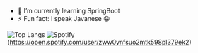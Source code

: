 

<!--
**aimanhey/aimanhey** is a ✨ _special_ ✨ repository because its `README.md` (this file) appears on your GitHub profile.

Here are some ideas to get you started:

- 🔭 I’m currently working on ...
- 🌱 I’m currently learning ...
- 👯 I’m looking to collaborate on ...
- 🤔 I’m looking for help with ...
- 💬 Ask me about ...
- 📫 How to reach me: ...
- 😄 Pronouns: ...
- ⚡ Fun fact: ...
Beginner but finding for a job 😄
![GitHub stats](https://github-readme-stats.vercel.app/api?username=aimanhey&show_icons=true)
-->


- 🌱 I’m currently learning SpringBoot
- ⚡ Fun fact: I speak Javanese 😀


![Top Langs](https://github-readme-stats.vercel.app/api/top-langs/?username=aimanhey&layout=compact)
![Spotify](https://aimanhey.vercel.app/api/spotify)(https://open.spotify.com/user/zww0ynfsuo2mtk598pl379ek2)

